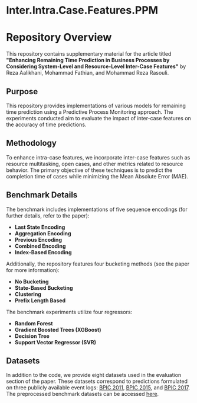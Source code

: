 # Inter.Intra.Case.Features.PPM
# Repository Overview

This repository contains supplementary material for the article titled **"Enhancing Remaining Time Prediction in Business Processes by Considering System-Level and Resource-Level Inter-Case Features"** by Reza Aalikhani, Mohammad Fathian, and Mohammad Reza Rasouli.

## Purpose

This repository provides implementations of various models for remaining time prediction using a Predictive Process Monitoring approach. The experiments conducted aim to evaluate the impact of inter-case features on the accuracy of time predictions.

## Methodology

To enhance intra-case features, we incorporate inter-case features such as resource multitasking, open cases, and other metrics related to resource behavior. The primary objective of these techniques is to predict the completion time of cases while minimizing the Mean Absolute Error (MAE).

## Benchmark Details

The benchmark includes implementations of five sequence encodings (for further details, refer to the paper):

- **Last State Encoding**
- **Aggregation Encoding**
- **Previous Encoding**
- **Combined Encoding**
- **Index-Based Encoding**

Additionally, the repository features four bucketing methods (see the paper for more information):

- **No Bucketing**
- **State-Based Bucketing**
- **Clustering**
- **Prefix Length Based**

The benchmark experiments utilize four regressors:

- **Random Forest**
- **Gradient Boosted Trees (XGBoost)**
- **Decision Tree**
- **Support Vector Regressor (SVR)**
## Datasets
In addition to the code, we provide eight datasets used in the evaluation section of the paper. These datasets correspond to predictions formulated on three publicly available event logs: [BPIC 2011](https://data.4tu.nl/datasets/5ea5bb88-feaa-4e6f-a743-6460a755e05b/1), [BPIC 2015](https://data.4tu.nl/datasets/64fce6ea-5ca8-403b-aa09-82b53517af8a/1), and [BPIC 2017](https://data.4tu.nl/datasets/5c9717a0-4c22-4b78-a3ad-d2234208bfd7/1). The preprocessed benchmark datasets can be accessed [here](https://drive.google.com/open?id=154hcH-HGThlcZJW5zBvCJMZvjOQDsnPR).
